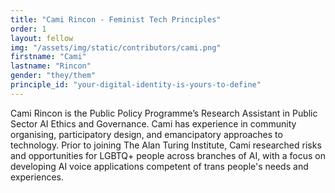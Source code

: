 ```yaml
---
title: "Cami Rincon - Feminist Tech Principles"
order: 1
layout: fellow
img: "/assets/img/static/contributors/cami.png"
firstname: "Cami"
lastname: "Rincon"
gender: "they/them"
principle_id: "your-digital-identity-is-yours-to-define"
---
```


Cami Rincon is the Public Policy Programme’s Research Assistant in Public Sector AI Ethics and Governance. Cami has experience in community organising, participatory design, and emancipatory approaches to technology. Prior to joining The Alan Turing Institute, Cami researched risks and opportunities for LGBTQ+ people across branches of AI, with a focus on developing AI voice applications competent of trans people's needs and experiences.





